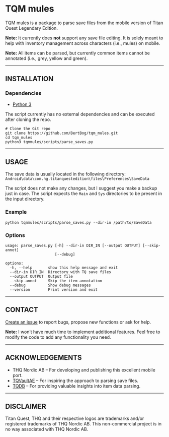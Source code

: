 # TQM mules
TQM mules is a package to parse save files from the mobile version of Titan Quest Legendary Edition. 

**Note:** It currently does **not** support any save file editing. It is solely meant to help with inventory management
across characters (i.e., mules) on mobile. 

**Note:** All items can be parsed, but currently common items cannot be annotated (i.e., grey, yellow and green).

----

## INSTALLATION

### Dependencies 

- [Python 3](https://www.python.org/downloads/)

The script currently has no external dependencies and can be executed after cloning the repo.

```
# Clone the Git repo
git clone https://github.com/BertBog/tqm_mules.git
cd tqm_mules
python3 tqmmules/scripts/parse_saves.py
```

-----

## USAGE

The save data is usually located in the following directory:
`Android\data\com.hg.titanquestedition\files\Preferences\SaveData`

The script does not make any changes, but I suggest you make a backup just in case.
The script expects the `Main` and `Sys` directories to be present in the input directory.

### Example

```
python tqmmules/scripts/parse_saves.py --dir-in /path/to/SaveData
```

### Options

```
usage: parse_saves.py [-h] --dir-in DIR_IN [--output OUTPUT] [--skip-annot]
                      [--debug]

options:
  -h, --help       show this help message and exit
  --dir-in DIR_IN  Directory with TQ save files
  --output OUTPUT  Output file
  --skip-annot     Skip the item annotation
  --debug          Show debug messages
  --version        Print version and exit
```

-----

## CONTACT

[Create an issue](https://github.com/BioinformaticsPlatformWIV-ISP/PACU/issues) to report bugs, propose new functions or ask for help.

**Note:** I won’t have much time to implement additional features. Feel free to modify the code to add any functionality
you need.  

-----

## ACKNOWLEDGEMENTS

- THQ Nordic AB – For developing and publishing this excellent mobile port.
- [TQVaultAE](https://github.com/EtienneLamoureux/TQVaultAE) – For inspiring the approach to parsing save files.
- [TQDB](https://github.com/fonsleenaars/tqdb) – For providing valuable insights into item data parsing.

-----

## DISCLAIMER

Titan Quest, THQ and their respective logos are trademarks and/or registered trademarks of THQ Nordic AB. This 
non-commercial project is in no way associated with THQ Nordic AB.
